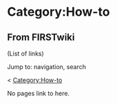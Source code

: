 # Category:How-to

## From FIRSTwiki

(List of links)

Jump to: navigation, search

< [Category:How-to](/index.php?title=Category:How-to&redirect=no "Category
:How-to")

No pages link to here.
